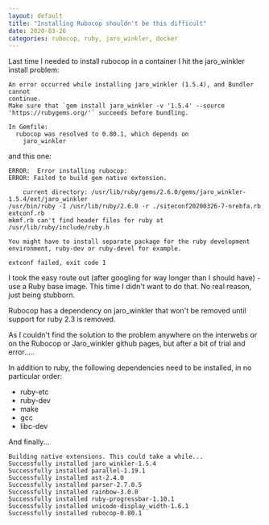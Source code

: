 ```yaml
---
layout: default
title: "Installing Rubocop shouldn't be this difficult"
date: 2020-03-26
categories: rubocop, ruby, jaro_winkler, docker
---
```


Last time I needed to install rubocop in a container I hit the jaro_winkler install problem:

```(bash)
An error occurred while installing jaro_winkler (1.5.4), and Bundler cannot
continue.
Make sure that `gem install jaro_winkler -v '1.5.4' --source
'https://rubygems.org/'` succeeds before bundling.

In Gemfile:
  rubocop was resolved to 0.80.1, which depends on
    jaro_winkler
```

and this one:

```(bash)
ERROR:  Error installing rubocop:
ERROR: Failed to build gem native extension.

    current directory: /usr/lib/ruby/gems/2.6.0/gems/jaro_winkler-1.5.4/ext/jaro_winkler
/usr/bin/ruby -I /usr/lib/ruby/2.6.0 -r ./siteconf20200326-7-nrebfa.rb extconf.rb
mkmf.rb can't find header files for ruby at /usr/lib/ruby/include/ruby.h

You might have to install separate package for the ruby development
environment, ruby-dev or ruby-devel for example.

extconf failed, exit code 1
```

I took the easy route out (after googling for way longer than I should have) - use a Ruby base image. This time I didn't want to do that. No real reason, just being stubborn.

Rubocop has a dependency on jaro_winkler that won't be removed until support for ruby 2.3 is removed.

As I couldn't find the solution to the problem anywhere on the interwebs or on the Rubocop or Jaro_winkler github pages, but after a bit of trial and error.....

In addition to ruby, the following dependencies need to be installed, in no particular order:

* ruby-etc
* ruby-dev
* make
* gcc
* libc-dev

And finally...

```(bash)
Building native extensions. This could take a while...
Successfully installed jaro_winkler-1.5.4
Successfully installed parallel-1.19.1
Successfully installed ast-2.4.0
Successfully installed parser-2.7.0.5
Successfully installed rainbow-3.0.0
Successfully installed ruby-progressbar-1.10.1
Successfully installed unicode-display_width-1.6.1
Successfully installed rubocop-0.80.1
```
